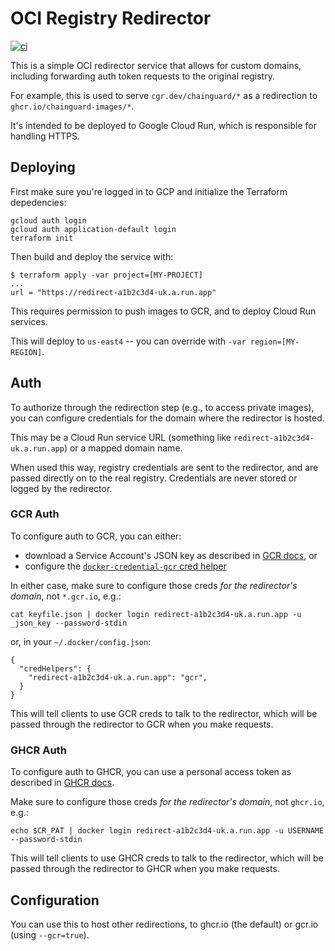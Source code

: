 # OCI Registry Redirector

[![ci](https://github.com/chainguard-dev/registry-redirect/actions/workflows/ci.yaml/badge.svg)](https://github.com/chainguard-dev/registry-redirect/actions/workflows/ci.yaml)

This is a simple OCI redirector service that allows for custom domains, including forwarding auth token requests to the original registry.

For example, this is used to serve `cgr.dev/chainguard/*` as a redirection to `ghcr.io/chainguard-images/*`.

It's intended to be deployed to Google Cloud Run, which is responsible for handling HTTPS.

## Deploying

First make sure you're logged in to GCP and initialize the Terraform depedencies:

```
gcloud auth login
gcloud auth application-default login
terraform init
```

Then build and deploy the service with:

```
$ terraform apply -var project=[MY-PROJECT]
...
url = "https://redirect-a1b2c3d4-uk.a.run.app"
```

This requires permission to push images to GCR, and to deploy Cloud Run services.

This will deploy to `us-east4` -- you can override with `-var region=[MY-REGION]`.

## Auth

To authorize through the redirection step (e.g., to access private images), you can configure credentials for the domain where the redirector is hosted.

This may be a Cloud Run service URL (something like `redirect-a1b2c3d4-uk.a.run.app`) or a mapped domain name.

When used this way, registry credentials are sent to the redirector, and are passed directly on to the real registry.
Credentials are never stored or logged by the redirector.

### GCR Auth

To configure auth to GCR, you can either:

- download a Service Account's JSON key as described in [GCR docs](https://cloud.google.com/container-registry/docs/advanced-authentication#json-key), or
- configure the [`docker-credential-gcr` cred helper](https://cloud.google.com/container-registry/docs/advanced-authentication#standalone-helper)

In either case, make sure to configure those creds _for the redirector's domain_, not `*.gcr.io`, e.g.:

```
cat keyfile.json | docker login redirect-a1b2c3d4-uk.a.run.app -u _json_key --password-stdin
```

or, in your `~/.docker/config.json`:

```
{
  "credHelpers": {
    "redirect-a1b2c3d4-uk.a.run.app": "gcr",
  }
}
```

This will tell clients to use GCR creds to talk to the redirector, which will be passed through the redirector to GCR when you make requests.

### GHCR Auth

To configure auth to GHCR, you can use a personal access token as described in [GHCR docs](https://docs.github.com/en/packages/working-with-a-github-packages-registry/working-with-the-container-registry).

Make sure to configure those creds _for the redirector's domain_, not `ghcr.io`, e.g.:

```
echo $CR_PAT | docker login redirect-a1b2c3d4-uk.a.run.app -u USERNAME --password-stdin
```

This will tell clients to use GHCR creds to talk to the redirector, which will be passed through the redirector to GHCR when you make requests.

## Configuration

You can use this to host other redirections, to ghcr.io (the default) or gcr.io (using `--gcr=true`).
